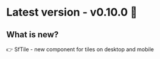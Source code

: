 # Latest version - v0.10.0 🎉

## What is new?

:point_right: SfTile - new component for tiles on desktop and mobile
